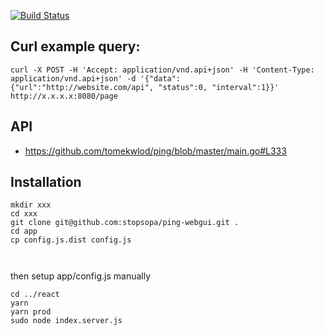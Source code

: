 [![Build Status](https://travis-ci.org/stopsopa/ping-webgui.svg?branch=master)](https://travis-ci.org/stopsopa/ping-webgui)


Curl example query:
---

    curl -X POST -H 'Accept: application/vnd.api+json' -H 'Content-Type: application/vnd.api+json' -d '{"data": {"url":"http://website.com/api", "status":0, "interval":1}}' http://x.x.x.x:8080/page



API
---

- https://github.com/tomekwlod/ping/blob/master/main.go#L333


Installation
---

    mkdir xxx
    cd xxx
    git clone git@github.com:stopsopa/ping-webgui.git .
    cd app
    cp config.js.dist config.js
    
     
    

then setup app/config.js manually

    cd ../react
    yarn
    yarn prod
    sudo node index.server.js
    
     
    
